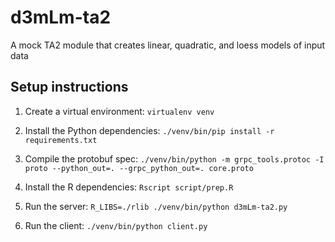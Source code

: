 # d3mLm-ta2
A mock TA2 module that creates linear, quadratic, and loess models of input data

## Setup instructions

1. Create a virtual environment: `virtualenv venv`

2. Install the Python dependencies: `./venv/bin/pip install -r requirements.txt`

3. Compile the protobuf spec: `./venv/bin/python -m grpc_tools.protoc -I proto --python_out=. --grpc_python_out=. core.proto`

3. Install the R dependencies: `Rscript script/prep.R`

4. Run the server: `R_LIBS=./rlib ./venv/bin/python d3mLm-ta2.py`

5. Run the client: `./venv/bin/python client.py`
